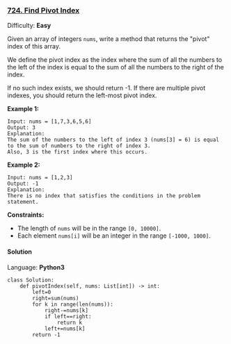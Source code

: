 ### [724\. Find Pivot Index](https://leetcode.com/problems/find-pivot-index/)

Difficulty: **Easy**


Given an array of integers `nums`, write a method that returns the "pivot" index of this array.

We define the pivot index as the index where the sum of all the numbers to the left of the index is equal to the sum of all the numbers to the right of the index.

If no such index exists, we should return -1\. If there are multiple pivot indexes, you should return the left-most pivot index.

**Example 1:**

```
Input: nums = [1,7,3,6,5,6]
Output: 3
Explanation:
The sum of the numbers to the left of index 3 (nums[3] = 6) is equal to the sum of numbers to the right of index 3.
Also, 3 is the first index where this occurs.
```

**Example 2:**

```
Input: nums = [1,2,3]
Output: -1
Explanation:
There is no index that satisfies the conditions in the problem statement.
```

**Constraints:**

*   The length of `nums` will be in the range `[0, 10000]`.
*   Each element `nums[i]` will be an integer in the range `[-1000, 1000]`.


#### Solution

Language: **Python3**

```python3
class Solution:
    def pivotIndex(self, nums: List[int]) -> int:
        left=0
        right=sum(nums)
        for k in range(len(nums)):
            right-=nums[k]
            if left==right:
                return k
            left+=nums[k]
        return -1
            
```